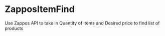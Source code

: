 ZapposItemFind
==============

Use Zappos API to take in Quantity of items and Desired price to find list of products

